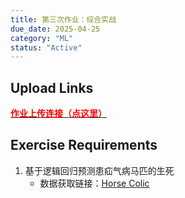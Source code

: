 ```yaml
---
title: 第三次作业：综合实战
due_date: 2025-04-25
category: "ML"
status: "Active"
---
```


## Upload Links

[<span style="color:red; font-weight:bold">作业上传连接（点这里）</span>](https://pan.hunnu.edu.cn/u/d/bee3db1f9da543a28b1a/)

## Exercise Requirements
1. 基于逻辑回归预测患疝气病马匹的生死
   * 数据获取链接：[Horse Colic](http://archive.ics.uci.edu/dataset/47/horse+colic)